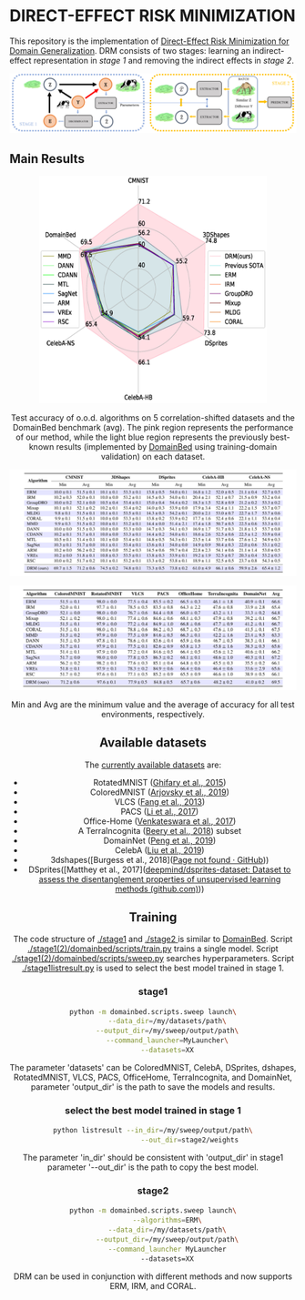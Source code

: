 # DIRECT-EFFECT RISK MINIMIZATION

This repository is the implementation of [Direct-Effect Risk Minimization for Domain Generalization](URL). DRM consists of two stages: learning an indirect-effect representation in *stage 1* and removing the indirect effects in *stage 2*.

![Two-stage approach](./fig/stage12.png)

## Main Results

<div align=center><img src="./fig/radar_chart.png" alt="Results" width="400" height="400"/>

Test accuracy of o.o.d. algorithms on 5 correlation-shifted datasets and the DomainBed benchmark (avg). The pink region represents the performance of our method, while the light blue region represents the previously best-known results (implemented by [DomainBed](https://github.com/facebookresearch/DomainBed/) using training-domain validation) on each dataset.

![Results](./fig/R1.png)

![Results](./fig/R2.png)

Min and Avg are the minimum value and the average of accuracy for all test environments, respectively.

## Available datasets

The [currently available datasets](https://github.com/facebookresearch/DomainBed/blob/main/domainbed/datasets.py) are:

- RotatedMNIST ([Ghifary et al., 2015](https://arxiv.org/abs/1508.07680))
- ColoredMNIST ([Arjovsky et al., 2019](https://arxiv.org/abs/1907.02893))
- VLCS ([Fang et al., 2013](https://openaccess.thecvf.com/content_iccv_2013/papers/Fang_Unbiased_Metric_Learning_2013_ICCV_paper.pdf))
- PACS ([Li et al., 2017](https://arxiv.org/abs/1710.03077))
- Office-Home ([Venkateswara et al., 2017](https://arxiv.org/abs/1706.07522))
- A TerraIncognita ([Beery et al., 2018](https://arxiv.org/abs/1807.04975)) subset
- DomainNet ([Peng et al., 2019](http://ai.bu.edu/M3SDA/))
- CelebA ([Liu et al., 2019](https://openaccess.thecvf.com/content_iccv_2015/html/Liu_Deep_Learning_Face_ICCV_2015_paper.html))
- 3dshapes([Burgess et al., 2018]([Page not found · GitHub](https://github.com/deepmind/3dshapes-dataset/)))
- DSprites([Matthey et al., 2017]([deepmind/dsprites-dataset: Dataset to assess the disentanglement properties of unsupervised learning methods (github.com)](https://github.com/deepmind/dsprites-dataset/)))



## Training

The code structure of [ ./stage1](./stage1) and [./stage2 ](./stage2 )is similar to [DomainBed](https://github.com/facebookresearch/DomainBed/). Script [./stage1(2)/domainbed/scripts/train.py](./stage1/domainbed/scripts/train.py) trains a single model. Script [./stage1(2)/domainbed/scripts/sweep.py](./stage1/domainbed/scripts/sweep.py) searches hyperparameters.  Script [./stage1listresult.py](./stage1listresult.py) is used to select the best model trained in stage 1.

### stage1

```sh
python -m domainbed.scripts.sweep launch\
       --data_dir=/my/datasets/path\
       --output_dir=/my/sweep/output/path\
       --command_launcher=MyLauncher\
       --datasets=XX
```

The parameter 'datasets' can be ColoredMNIST, CelebA, DSprites, dshapes, RotatedMNIST, VLCS, PACS, OfficeHome, TerraIncognita, and DomainNet, parameter 'output_dir' is the path to save the models and results.

### select the best model trained in stage 1

```sh
python listresult --in_dir=/my/sweep/output/path\
                  --out_dir=stage2/weights
```

The parameter 'in_dir' should be consistent with 'output_dir' in stage1 parameter '--out_dir' is the path to copy the best model.

### stage2

```sh
python -m domainbed.scripts.sweep launch\
       --algorithms=ERM\
       --data_dir=/my/datasets/path\
       --output_dir=/my/sweep/output/path\
       --command_launcher MyLauncher
       --datasets=XX
```

DRM can be used in conjunction with different methods and now supports ERM, IRM, and CORAL.
